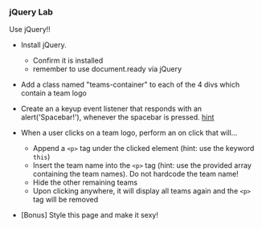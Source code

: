 ### jQuery Lab
Use jQuery!!

- Install jQuery.
	- Confirm it is installed
	- remember to use document.ready via jQuery

- Add a class named "teams-container" to each of the 4 divs which contain a team logo

- Create an a keyup event listener that responds with an alert('Spacebar!'), whenever the spacebar is pressed. [hint](https://api.jquery.com/keyup/)

- When a user clicks on a team logo, perform an on click that will...
	- Append a `<p>` tag under the clicked element (hint: use the keyword `this`)
	- Insert the team name into the `<p>` tag (hint: use the provided array containing the team names). Do not hardcode the team name!
	- Hide the other remaining teams
	- Upon clicking anywhere, it will display all teams again and the `<p>` tag will be removed

- [Bonus] Style this page and make it sexy!